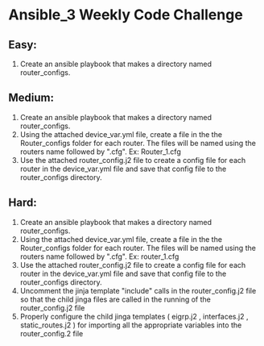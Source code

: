 # Ansible_3 Weekly Code Challenge

## Easy:
1. Create an ansible playbook that makes a directory named router_configs.


## Medium:
1. Create an ansible playbook that makes a directory named router_configs.
2. Using the attached device_var.yml file, create a file in the the Router_configs folder for each router.  The files will be named using the routers name followed by ".cfg".  Ex: Router_1.cfg
3. Use the attached router_config.j2 file to create a config file for each router in the device_var.yml file and save that config file to the router_configs directory.


## Hard:
1. Create an ansible playbook that makes a directory named router_configs.
2. Using the attached device_var.yml file, create a file in the the Router_configs folder for each router.  The files will be named using the routers name followed by ".cfg".  Ex: router_1.cfg
3. Use the attached router_config.j2 file to create a config file for each router in the device_var.yml file and save that config file to the router_configs directory.
4. Uncomment the jinja template "include" calls in the router_config.j2 file so that the child jinga files are called in the running of the router_config.j2 file
5. Properly configure the child jinga templates ( eigrp.j2 , interfaces.j2 , static_routes.j2 ) for importing all the appropriate variables into the router_config.2 file